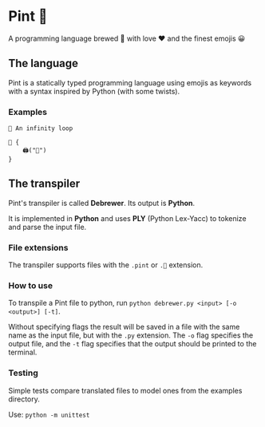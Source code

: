 # Pint 🍺
A programming language brewed 🍺 with love ❤ and the finest emojis 😀

## The language 
Pint is a statically typed programming language using emojis as keywords with a syntax inspired by Python (with some twists).

### Examples

``` pint
💬 An infinity loop

🔁 {
    🖨️("🍺")
}
```


## The transpiler
Pint's transpiler is called **Debrewer**. Its output is **Python**.

It is implemented in **Python** and uses **PLY** (Python Lex-Yacc) to tokenize and parse the input file.

### File extensions
The transpiler supports files with the `.pint` or `.🍺` extension.

### How to use
To transpile a Pint file to python, run `python debrewer.py <input> [-o <output>] [-t]`. 

Without specifying flags the result will be saved in a file with the same name as the input file, but with the `.py` extension. 
The `-o` flag specifies the output file, and the `-t` flag specifies that the output should be printed to the terminal. 

### Testing
Simple tests compare translated files to model ones from the examples directory.

Use: `python -m unittest`
